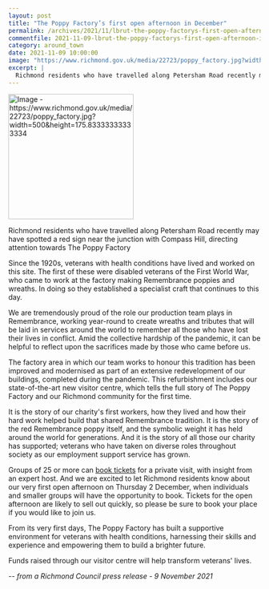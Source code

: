 ```yaml
---
layout: post
title: "The Poppy Factory’s first open afternoon in December"
permalink: /archives/2021/11/lbrut-the-poppy-factorys-first-open-afternoon-in-december.html
commentfile: 2021-11-09-lbrut-the-poppy-factorys-first-open-afternoon-in-december
category: around_town
date: 2021-11-09 10:00:00
image: "https://www.richmond.gov.uk/media/22723/poppy_factory.jpg?width=500&height=175.83333333333334"
excerpt: |
  Richmond residents who have travelled along Petersham Road recently may  have spotted a red sign near the junction with Compass Hill, directing  attention towards The Poppy Factory
---
```


<img src="https://www.richmond.gov.uk/media/22723/poppy_factory.jpg?width=500&height=175.83333333333334" width="250" alt="Image - https://www.richmond.gov.uk/media/22723/poppy_factory.jpg?width=500&height=175.83333333333334"  class="photo right" />

Richmond residents who have travelled along Petersham Road recently may have spotted a red sign near the junction with Compass Hill, directing attention towards The Poppy Factory

Since the 1920s, veterans with health conditions have lived and worked on this site. The first of these were disabled veterans of the First World War, who came to work at the factory making Remembrance poppies and wreaths. In doing so they established a specialist craft that continues to this day.

We are tremendously proud of the role our production team plays in Remembrance, working year-round to create wreaths and tributes that will be laid in services around the world to remember all those who have lost their lives in conflict. Amid the collective hardship of the pandemic, it can be helpful to reflect upon the sacrifices made by those who came before us.

The factory area in which our team works to honour this tradition has been improved and modernised as part of an extensive redevelopment of our buildings, completed during the pandemic. This refurbishment includes our state-of-the-art new visitor centre, which tells the full story of The Poppy Factory and our Richmond community for the first time.

It is the story of our charity's first workers, how they lived and how their hard work helped build that shared Remembrance tradition. It is the story of the red Remembrance poppy itself, and the symbolic weight it has held around the world for generations. And it is the story of all those our charity has supported; veterans who have taken on diverse roles throughout society as our employment support service has grown.

Groups of 25 or more can [book tickets](https://www.poppyfactory.org/visit/) for a private visit, with insight from an expert host. And we are excited to let Richmond residents know about our very first open afternoon on Thursday 2 December, when individuals and smaller groups will have the opportunity to book. Tickets for the open afternoon are likely to sell out quickly, so please be sure to book your place if you would like to join us.

From its very first days, The Poppy Factory has built a supportive environment for veterans with health conditions, harnessing their skills and experience and empowering them to build a brighter future.

Funds raised through our visitor centre will help transform veterans' lives.

<cite>-- from a Richmond Council press release - 9 November 2021</cite>
